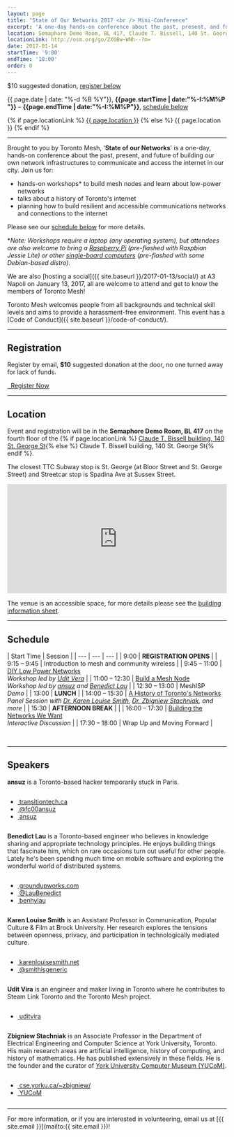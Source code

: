 ```yaml
---
layout: page
title: "State of Our Networks 2017 <br /> Mini-Conference"
excerpt: 'A one-day hands-on conference about the past, present, and future of building our own network infrastructures to access the internet in our city.'
location: Semaphore Demo Room, BL 417, Claude T. Bissell, 140 St. George St  
locationLink: http://osm.org/go/ZX6Bw~WNh--?m=
date: 2017-01-14
startTime: '9:00'
endTime: '18:00'
order: 0
---
```


<div class="event-time-location">
  <div class="event-meta">
    <i class="icon fa fa-ticket" aria-hidden="true"></i>
    <p class="event-cost event-meta-item">$10 suggested donation, <a href="#registration">register below</a>
    </p>
  </div>
  <div class="event-meta">
    <i class="icon fa fa-calendar-o" aria-hidden="true"></i>
    <p class="event-time event-meta-item">{{ page.date | date: "%-d %B %Y"}}, <strong>{{page.startTime | date:"%-I:%M%P "}}</strong> – <strong>{{page.endTime | date:"%-I:%M%P"}}</strong>, <a href="#schedule">schedule below</a></p>
  </div>
  <div class="event-meta">
    <i class="icon fa fa-map-marker" aria-hidden="true"></i>
    <p class="event-location event-meta-item">
    {% if page.locationLink %}
      <a href="{{page.locationLink}}" target="_blank">{{ page.location }}</a> <!--_-->
    {% else %}
      {{ page.location }}
    {% endif %}
    </p>
  </div>
</div>

***

Brought to you by Toronto Mesh, '**State of our Networks**' is a one-day, hands-on conference about the past, present, and future of building our own network infrastructures to communicate and access the internet in our city. Join us for:

- hands-on workshops* to build mesh nodes and learn about low-power networks
- talks about a history of Toronto's internet
- planning how to build resilient and accessible communications networks and connections to the internet

Please see our [schedule below](#schedule) for more details.

*_Note: Workshops require a laptop (any operating system), but attendees are also welcome to bring a [Raspberry Pi](https://en.wikipedia.org/wiki/Raspberry_Pi) (pre-flashed with Raspbian Jessie Lite) or other [single-board computers](https://en.wikipedia.org/wiki/Single-board_computer) (pre-flashed with some Debian-based distro)._

We are also [hosting a social]({{ site.baseurl }}/2017-01-13/social/) at A3 Napoli on January 13, 2017, all are welcome to attend and get to know the members of Toronto Mesh!

Toronto Mesh welcomes people from all backgrounds and technical skill levels and aims to provide a harassment-free environment. This event has a [Code of Conduct]({{ site.baseurl }}/code-of-conduct/).

***

## Registration

Register by email, **$10** suggested donation at the door, no one turned away for lack of funds.

<a class="button button-primary" href="mailto:{{ site.email }}?subject=State of Our Networks Registration" role="link"><i class="fa fa-ticket" aria-hidden="true"></i>&nbsp;&nbsp;Register Now</a>

***

## Location

Event and registration will be in the **Semaphore Demo Room, BL 417** on the fourth floor of the {% if page.locationLink %} <a href="{{page.locationLink}}" target="_blank">Claude T. Bissell building, 140 St. George St</a><!--_-->{% else %} Claude T. Bissell building, 140 St. George St{% endif %}.

The closest TTC Subway stop is St. George (at Bloor Street and St. George Street) and Streetcar stop is Spadina Ave at Sussex Street.

<iframe width="100%" height="250px" frameBorder="0" src="https://a.tiles.mapbox.com/v4/dcwalk.27eme78b/attribution,zoompan.html?access_token=pk.eyJ1IjoiZGN3YWxrIiwiYSI6ImNpZ3NzaWljdzA1ajdzeGtudTNzM3NnanYifQ.kA_-f8oD-sPwjPXfqcv1og"></iframe>

The venue is an accessible space, for more details please see the <a href="http://www.ace.utoronto.ca/website/accessibility/building_data/bl.pdf" target="_blank">building information sheet</a>.<!--_-->

***

## Schedule

| Start Time | Session |
| --- | --- | --- |
| 9:00 | **REGISTRATION OPENS** |
| 9:15 &ndash; 9:45 | Introduction to mesh and community wireless |
| 9:45 &ndash; 11:00 | [DIY Low Power Networks](https://github.com/tomeshnet/mini-conf-2017/blob/master/sessions/session-b.md) <br /> _Workshop led by [Udit Vera](#udit)_ |
| 11:00 &ndash; 12:30 | [Build a Mesh Node](https://github.com/tomeshnet/mini-conf-2017/blob/master/sessions/session-c.md) <br /> _Workshop led by [ansuz](#ansuz) and [Benedict Lau](#benhylau)_ |
| 12:30 &ndash; 13:00 | MeshISP <br /> _Demo_ |
| 13:00 | **LUNCH** |
| 14:00 &ndash; 15:30 | [A History of Toronto's Networks](https://github.com/tomeshnet/mini-conf-2017/blob/master/sessions/session-e.md) <br /> _Panel Session with [Dr. Karen Louise Smith](#karen), [Dr. Zbigniew Stachniak](#zbigniew), and more_ |
| 15:30 | **AFTERNOON BREAK** |  |
| 16:00 &ndash; 17:30 | [Building the Networks We Want](https://github.com/tomeshnet/mini-conf-2017/blob/master/sessions/session-f.md) <br /> _Interactive Discussion_ |
| 17:30 &ndash; 18:00 | Wrap Up and Moving Forward |

<br />



***

## Speakers

<a name="ansuz"></a>
**ansuz** is a Toronto-based hacker temporarily stuck in Paris.

<div class="row">
  <div class="twelve columns bio-social-media">
    <ul>
      <li><a href="https://transitiontech.ca/" target="_blank"><i class="fa fa-link" aria-hidden="true"></i>&nbsp;transitiontech.ca</a></li>
      <li><a href="https://twitter.com/fc00ansuz" target="_blank"><i class="icon fa fa-twitter" aria-hidden="true"></i>&nbsp;@fc00ansuz</a></li>
      <li><a href="https://github.com/ansuz" target="_blank"><i class="icon fa fa-github" aria-hidden="true"></i>&nbsp;ansuz</a></li>
    </ul>
  </div>
</div>

<a name="benhylau"></a>
**Benedict Lau** is a Toronto-based engineer who believes in knowledge sharing and appropriate technology principles. He enjoys building things that fascinate him, which on rare occasions turn out useful for other people. Lately he's been spending much time on mobile software and exploring the wonderful world of distributed systems.

<div class="row">
  <div class="twelve columns bio-social-media">
    <ul>
      <li><a href="http://www.groundupworks.com/" target="_blank"><i class="fa fa-link" aria-hidden="true"></i>&nbsp;groundupworks.com </a></li>
      <li><a href="https://twitter.com/LauBenedict" target="_blank"><i class="icon fa fa-twitter" aria-hidden="true"></i>&nbsp;@LauBenedict</a></li>
      <li><a href="https://github.com/benhylau" target="_blank"><i class="icon fa fa-github" aria-hidden="true"></i>&nbsp;benhylau</a></li>
    </ul>
  </div>
</div>

<a name="karen"></a>
**Karen Louise Smith** is an Assistant Professor in Communication, Popular Culture & Film at Brock University. Her research explores the tensions between openness, privacy, and participation in technologically mediated culture.

<div class="row">
  <div class="twelve columns bio-social-media">
    <ul>
      <li><a href="http://karenlouisesmith.net/" target="_blank"><i class="fa fa-link" aria-hidden="true"></i>&nbsp;karenlouisesmith.net</a></li>
      <li><a href="https://twitter.com/smithisgeneric" target="_blank"><i class="icon fa fa-twitter" aria-hidden="true"></i>&nbsp;@smithisgeneric</a></li>
    </ul>
  </div>
</div>

<a name="udit"></a>
**Udit Vira** is an engineer and maker living in Toronto where he contributes to Steam Link Toronto and the Toronto Mesh project.

<div class="row">
  <div class="twelve columns bio-social-media">
    <ul>
      <li><a href="https://github.com/uditvira" target="_blank"><i class="icon fa fa-github" aria-hidden="true"></i>&nbsp;uditvira</a></li>
    </ul>
  </div>
</div>

<a name="zbigniew"></a>
**Zbigniew Stachniak** is an Associate Professor in the Department of Electrical Engineering and Computer Science at York University, Toronto. His main research areas are artificial intelligence, history of computing, and history of mathematics. He has published extensively in these fields. He is the founder and the curator of <a href="http://www.cs.yorku.ca/museum/" target="_blank">York University Computer Museum (YUCoM)</a>.

<div class="row">
  <div class="twelve columns bio-social-media">
    <ul>
      <li><a href="http://www.cse.yorku.ca/~zbigniew/" target="_blank"><i class="fa fa-link" aria-hidden="true"></i>&nbsp;cse.yorku.ca/~zbigniew/</a></li>
      <li><a href="http://www.cs.yorku.ca/museum/" target="_blank"><i class="fa fa-link" aria-hidden="true"></i>&nbsp;YUCoM</a></li>
    </ul>
  </div>
</div>

***

For more information, or if you are interested in volunteering, email us at [{{ site.email }}](mailto:{{ site.email }})!
